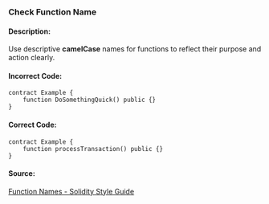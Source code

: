 ### Check Function Name
#### Description:
Use descriptive **camelCase** names for functions to reflect their purpose and action clearly.

#### Incorrect Code:
```solidity
contract Example {
    function DoSomethingQuick() public {}
}
```

#### Correct Code:
```solidity
contract Example {
    function processTransaction() public {}
}
```

#### Source:
[Function Names - Solidity Style Guide](https://docs.soliditylang.org/en/v0.8.27/style-guide.html#function-names)